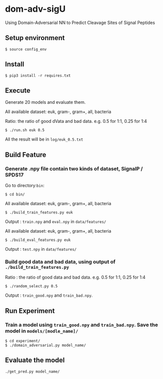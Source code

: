 # dom-adv-sigU
Using Domain-Adversarial NN to Predict Cleavage Sites of Signal Peptides

## Setup environment

```
$ source config_env
```

## Install

```
$ pip3 install -r requires.txt
```

## Execute
Generate 20 models and evaluate them.

All available dataset: euk, gram-, gram+, all, bacteria

Ratio: the ratio of good dVata and bad data. e.g. 0.5 for 1:1, 0.25 for 1:4

```
$ ./run.sh euk 0.5
```

All the result will be in `log/euk_0.5.txt`

## Build Feature
### Generate .npy file contain two kinds of dataset, SignalP / SPDS17
Go to directory:`bin`:
```
$ cd bin/
```

All available dataset: euk, gram-, gram+, all, bacteria
```
$ ./build_train_features.py euk
```
Output : `train.npy` and `eval.npy` in `data/features/`

All available dataset: euk, gram-, gram+, all, bacteria
```
$ ./build_eval_features.py euk
```
Output : `test.npy` in `data/features/`

### Build good data and bad data, using output of `./build_train_features.py`
Ratio : the ratio of good data and bad data. e.g. 0.5 for 1:1, 0.25 for 1:4
```
$ ./random_select.py 0.5
```  
Output : `train_good.npy` and `train_bad.npy`.

## Run Experiment
### Train a model using `train_good.npy` and `train_bad.npy`. Save the model in `models/[modle_name]/`
```
$ cd experiment/
$ ./domain_adversarial.py model_name/
```

## Evaluate the model
`./get_pred.py model_name/`
